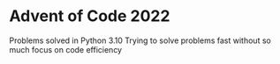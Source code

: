 # Advent of Code 2022
Problems solved in Python 3.10
Trying to solve problems fast without so much focus on code efficiency
